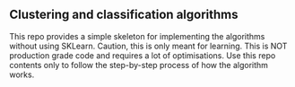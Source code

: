 ## Clustering and classification algorithms

This repo provides a simple skeleton for implementing the algorithms without using SKLearn. Caution, this is only meant for learning. This is NOT production grade code and requires a lot of optimisations. Use this repo contents only to follow the step-by-step process of how the algorithm works.
